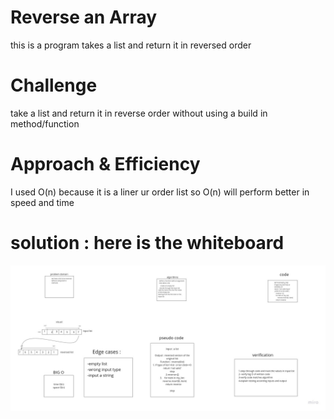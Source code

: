 # Reverse an Array
this is a program  takes a list and return it in reversed order


# Challenge
take a list and return it in reverse order without using a build in method/function

# Approach & Efficiency
I used O(n) because it is a liner ur order list so O(n) will perform better in speed and time

# solution : here is the whiteboard
![whiteBoard](python/assets/array-reverse.jpg)
